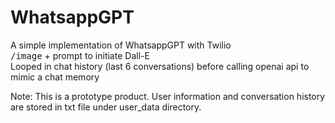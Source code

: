 # WhatsappGPT
A simple implementation of WhatsappGPT with Twilio
<br>
<kbd>/image</kbd> + prompt  to initiate Dall-E <br>
Looped in chat history (last 6 conversations) before calling openai api to mimic a chat memory

<div>
Note: This is a prototype product. User information and conversation history are stored in txt file under user_data directory.

